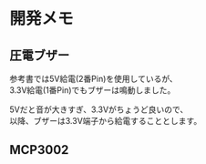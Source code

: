 # 開発メモ

## 圧電ブザー

参考書では5V給電(2番Pin)を使用しているが、  
3.3V給電(1番Pin)でもブザーは鳴動しました。  

5Vだと音が大きすぎ、3.3Vがちょうど良いので、  
以降、ブザーは3.3V端子から給電することとします。  

## MCP3002




